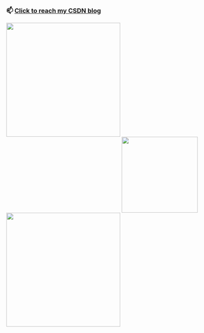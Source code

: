 
### 📫 [Click to reach my CSDN blog](https://blog.csdn.net/Alpherkin)

<a href="https://github.com/AlpHerk/NjtechAutoLogin"><img width="300px" align="left" src="https://github-readme-stats.vercel.app/api/pin/?username=AlpHerk&repo=NjtechAutoLogin&locale=cn&theme=dark" /></a>



<a href="https://github.com/AlpHerk/"><img height="200px" align="right" src="https://github-readme-stats.vercel.app/api/top-langs/?username=AlpHerk&layout=compact&langs_count=10&locale=cn&theme=dark" /></a>

<a href="https://github.com/AlpHerk/"><img width="300px" align="left" src="https://github-readme-stats.vercel.app/api/?username=AlpHerk&show_icons=true&count_private=true&langs_count=3&locale=cn&theme=dark" /></a>

<!--
**AlpHerk/AlpHerk** is a ✨ _special_ ✨ repository because its `README.md` (this file) appears on your GitHub profile.

Here are some ideas to get you started:

- 🔭 I’m currently working on ...
- 🌱 I’m currently learning ...
- 👯 I’m looking to collaborate on ...
- 🤔 I’m looking for help with ...
- 💬 Ask me about ...
- 📫 How to reach me: ...
- 😄 Pronouns: ...
- ⚡ Fun fact: ... 
-->
